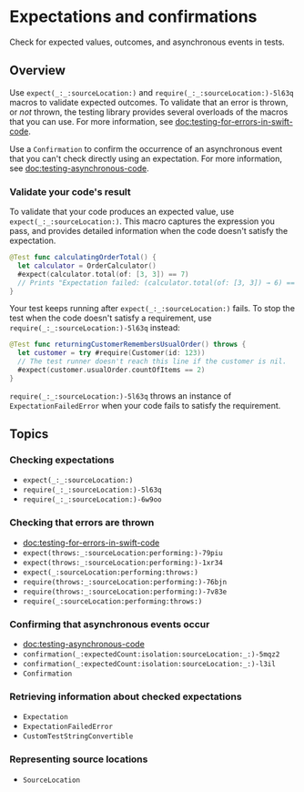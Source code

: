 # Expectations and confirmations

<!--
This source file is part of the Swift.org open source project

Copyright (c) 2023–2024 Apple Inc. and the Swift project authors
Licensed under Apache License v2.0 with Runtime Library Exception

See https://swift.org/LICENSE.txt for license information
See https://swift.org/CONTRIBUTORS.txt for Swift project authors
-->

Check for expected values, outcomes, and asynchronous events in tests.

## Overview

Use ``expect(_:_:sourceLocation:)`` and
``require(_:_:sourceLocation:)-5l63q`` macros to validate expected
outcomes. To validate that an error is thrown, or _not_ thrown, the
testing library provides several overloads of the macros that you can
use. For more information, see <doc:testing-for-errors-in-swift-code>.

Use a ``Confirmation`` to confirm the occurrence of an
asynchronous event that you can't check directly using an expectation.
For more information, see <doc:testing-asynchronous-code>.

### Validate your code's result

To validate that your code produces an expected value, use
``expect(_:_:sourceLocation:)``. This macro captures the
expression you pass, and provides detailed information when the code doesn't
satisfy the expectation.

```swift
@Test func calculatingOrderTotal() {
  let calculator = OrderCalculator()
  #expect(calculator.total(of: [3, 3]) == 7)
  // Prints "Expectation failed: (calculator.total(of: [3, 3]) → 6) == 7"
}
```

Your test keeps running after ``expect(_:_:sourceLocation:)`` fails. To stop
the test when the code doesn't satisfy a requirement, use
``require(_:_:sourceLocation:)-5l63q`` instead:

```swift
@Test func returningCustomerRemembersUsualOrder() throws {
  let customer = try #require(Customer(id: 123))
  // The test runner doesn't reach this line if the customer is nil.
  #expect(customer.usualOrder.countOfItems == 2)
}
```

``require(_:_:sourceLocation:)-5l63q`` throws an instance of
``ExpectationFailedError`` when your code fails to satisfy the requirement.

## Topics

### Checking expectations

- ``expect(_:_:sourceLocation:)``
- ``require(_:_:sourceLocation:)-5l63q``
- ``require(_:_:sourceLocation:)-6w9oo``

### Checking that errors are thrown

- <doc:testing-for-errors-in-swift-code>
- ``expect(throws:_:sourceLocation:performing:)-79piu``
- ``expect(throws:_:sourceLocation:performing:)-1xr34``
- ``expect(_:sourceLocation:performing:throws:)``
- ``require(throws:_:sourceLocation:performing:)-76bjn``
- ``require(throws:_:sourceLocation:performing:)-7v83e``
- ``require(_:sourceLocation:performing:throws:)``

### Confirming that asynchronous events occur

- <doc:testing-asynchronous-code>
- ``confirmation(_:expectedCount:isolation:sourceLocation:_:)-5mqz2``
- ``confirmation(_:expectedCount:isolation:sourceLocation:_:)-l3il``
- ``Confirmation``

### Retrieving information about checked expectations

- ``Expectation``
- ``ExpectationFailedError``
- ``CustomTestStringConvertible``

### Representing source locations

- ``SourceLocation``
<!-- - ``_sourceLocation()`` -->
<!-- - ``SourceContext`` -->
<!-- - ``Backtrace`` -->
